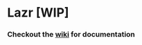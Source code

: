 
# Lazr [WIP]

### Checkout the [wiki](https://github.com/istrategylabs/lazr/wiki) for documentation
